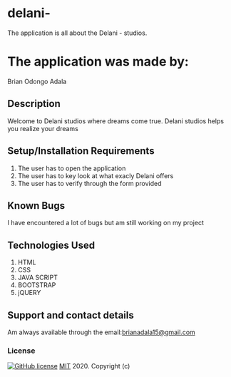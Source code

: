 # delani-

The application is all about the Delani - studios.

# The application was made by:
Brian Odongo Adala

## Description
Welcome to Delani studios where dreams come true. Delani studios helps you realize your dreams

## Setup/Installation Requirements
 1. The user has to open the application 
 3. The user has to key look at what exacly Delani offers
 4. The user has to verify through the form provided
 
## Known Bugs
I have encountered a lot of bugs but am still working on my project

## Technologies Used
1. HTML
2. CSS
3. JAVA SCRIPT
4. BOOTSTRAP
5. jQUERY

## Support and contact details
Am always available through the email:brianadala15@gmail.com

### License
  [![GitHub license](https://img.shields.io/github/license/Naereen/StrapDown.js.svg)](https://github.com/Naereen/StrapDown.js/blob/master/LICENSE)
<a href=https://choosealicense.com/licenses/mit/>MIT</a> 2020.
Copyright (c) 
